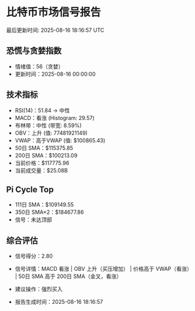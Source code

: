 # 比特币市场信号报告

最后更新时间: 2025-08-16 18:16:57 UTC

## 恐慌与贪婪指数
- 情绪值：56（贪婪）
- 更新时间：2025-08-16 00:00:00

## 技术指标
- RSI(14)：51.84 → 中性
- MACD：看涨 (Histogram: 29.57)
- 布林带：中性 (带宽: 8.59%)
- OBV：上升 (值: 77481921149)
- VWAP：高于VWAP (值: $100865.43)
- 50日 SMA：$115375.85
- 200日 SMA：$100213.09
- 当前价格：$117775.96
- 当前成交量：$25.08B

## Pi Cycle Top
- 111日 SMA：$109149.55
- 350日 SMA×2：$184677.86
- 信号：未达顶部

## 综合评估
- 信号得分：2.80
- 信号详情：MACD 看涨 | OBV 上升（买压增加） | 价格高于 VWAP（看涨） | 50日 SMA 高于 200日 SMA（金叉，看涨）
- 建议操作：强烈买入

- 报告生成时间：2025-08-16 18:16:57